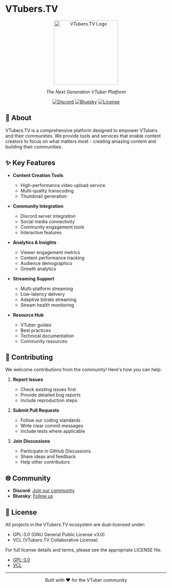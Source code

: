 # VTubers.TV

<div align="center">
  <img src="https://avatars.githubusercontent.com/u/165866608?s=200" alt="VTubers.TV Logo" width="200"/>
  
  <p><em>The Next Generation VTuber Platform</em></p>

  [![Discord](https://img.shields.io/discord/1294815569882775583?color=7289DA&label=Discord&logo=discord&logoColor=white)](https://vtubers.tv/discord)
  [![Bluesky](https://img.shields.io/badge/Follow-VTubersTV-orange)](https://bsky.app/profile/vtubers.tv)
  [![License](https://img.shields.io/badge/License-GPL--3.0-green.svg)](LICENSE)
</div>

## 🚀 About

VTubers.TV is a comprehensive platform designed to empower VTubers and their communities. We provide tools and services that enable content creators to focus on what matters most - creating amazing content and building their communities.

## ✨ Key Features

- **Content Creation Tools**
  - High-performance video upload service
  - Multi-quality transcoding
  - Thumbnail generation

- **Community Integration**
  - Discord server integration
  - Social media connectivity
  - Community engagement tools
  - Interactive features

- **Analytics & Insights**
  - Viewer engagement metrics
  - Content performance tracking
  - Audience demographics
  - Growth analytics

- **Streaming Support**
  - Multi-platform streaming
  - Low-latency delivery
  - Adaptive bitrate streaming
  - Stream health monitoring

- **Resource Hub**
  - VTuber guides
  - Best practices
  - Technical documentation
  - Community resources

## 🤝 Contributing

We welcome contributions from the community! Here's how you can help:

1. **Report Issues**
   - Check existing issues first
   - Provide detailed bug reports
   - Include reproduction steps

2. **Submit Pull Requests**
   - Follow our coding standards
   - Write clear commit messages
   - Include tests where applicable

3. **Join Discussions**
   - Participate in GitHub Discussions
   - Share ideas and feedback
   - Help other contributors

## 🌐 Community

- **Discord**: [Join our community](https://vtubers.tv/discord)
- **Bluesky**: [Follow us](https://bsky.app/profile/vtubers.tv)

## 📜 License

All projects in the VTubers.TV ecosystem are dual-licensed under:
- GPL-3.0 (GNU General Public License v3.0)
- VCL (VTubers.TV Collaborative License)

For full license details and terms, please see the appropriate LICENSE file.

- [GPL-3.0](../LICENSE)
- [VCL](../LICENSE-VCL)
---

<div align="center">
  <p>Built with ❤️ for the VTuber community</p>
</div>


